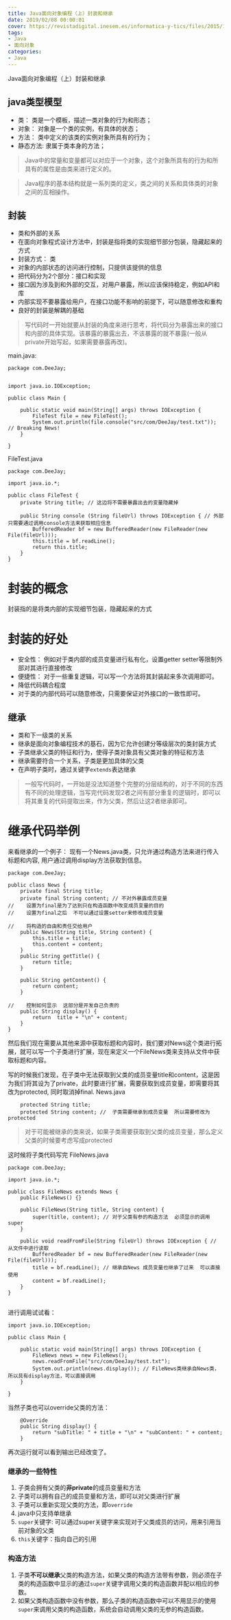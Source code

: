 ```yaml
---
title: Java面向对象编程（上）封装和继承
date: 2019/02/08 00:00:01
cover: https://revistadigital.inesem.es/informatica-y-tics/files/2015/10/inesem-java-1024x768.jpg
tags: 
- Java
- 面向对象
categories: 
- Java
---
```

Java面向对象编程（上）封装和继承
<!--more-->

## java类型模型
- 类： 类是一个模板，描述一类对象的行为和形态；
- 对象： 对象是一个类的实例，有具体的状态；
- 方法： 类中定义的该类的实例对象所具有的行为；
- 静态方法: 隶属于类本身的方法；
>Java中的常量和变量都可以对应于一个对象，这个对象所具有的行为和所具有的属性是由类来进行定义的。

>Java程序的基本结构就是一系列类的定义，类之间的关系和具体类的对象之间的互相操作。

## 封装 
- 类和外部的关系
- 在面向对象程式设计方法中，封装是指将类的实现细节部分包装，隐藏起来的方式
- 封装方式： 类
- 对象的内部状态的访问进行控制，只提供该提供的信息
- 把代码分为2个部分：接口和实现
- 接口因为涉及到和外部的交互，对用户暴露，所以应该保持稳定，例如API和库
- 内部实现不要暴露给用户，在接口功能不影响的前提下，可以随意修改和重构
- 良好的封装是解耦的基础
>写代码时一开始就要从封装的角度来进行思考，将代码分为暴露出来的接口和内部的具体实现。该暴露的暴露出去，不该暴露的就不暴露(一般从private开始写起，如果需要暴露再改)。

main.java:
```
package com.DeeJay;


import java.io.IOException;

public class Main {

    public static void main(String[] args) throws IOException {
        FileTest file = new FileTest();
        System.out.println(file.console("src/com/DeeJay/test.txt")); // Breaking News!
    }

}

```
FileTest.java
```
package com.DeeJay;

import java.io.*;

public class FileTest {
    private String title; // 这边将不需要暴露出去的变量隐藏掉

    public String console (String fileUrl) throws IOException { // 外部只需要通过调用console方法来获取相应信息
        BufferedReader bf = new BufferedReader(new FileReader(new File(fileUrl)));
        this.title = bf.readLine();
        return this.title;
    }
}

```

# 封装的概念
封装指的是将类内部的实现细节包装，隐藏起来的方式
# 封装的好处
- 安全性： 例如对于类内部的成员变量进行私有化，设置getter setter等限制外部对其进行直接修改
- 便捷性： 对于一些重复逻辑，可以写一个方法将其封装起来多次调用即可。
- 降低代码耦合程度
- 对于类的内部代码可以随意修改，只需要保证对外接口的一致性即可。
## 继承 
- 类和下一级类的关系
- 继承是面向对象编程技术的基石，因为它允许创建分等级层次的类封装方式
- 子类继承父类的特征和行为，使得子类对象具有父类对象的特征和方法
- 继承需要符合一个关系，子类是更加具体的父类
- 在声明子类时，通过关键字`extends`表达继承
>一般写代码时，一开始是没法知道整个完整的分层结构的，对于不同的东西有不同的处理逻辑，当写完代码发现2者之间有部分重复的逻辑时，即可以将其重复的代码提取出来，作为父类，然后让这2者继承即可。

# 继承代码举例
来看继承的一个例子： 现有一个News.java类，只允许通过构造方法来进行传入标题和内容, 用户通过调用display方法获取到信息。
```
package com.DeeJay;

public class News {
    private final String title;
    private final String content; // 不对外暴露成员变量
//    设置为final是为了达到只在构造函数中改变成员变量的目的
//    设置为final之后  不可以通过设置setter来修改成员变量

//    将构造的自由和责任交给用户
    public News(String title, String content) {
        this.title = title;
        this.content = content;
    }
    public String getTitle() {
        return title;
    }

    public String getContent() {
        return content;
    }

//    控制如何显示  这部分是开发自己负责的
    public String display() {
        return  title + "\n" + content;
    }
}

```
然后我们现在需要从其他来源中获取标题和内容时，我们要对News这个类进行拓展，就可以写一个子类进行扩展，现在来定义一个FileNews类来支持从文件中获取标题和内容。

写的时候我们发现，在子类中无法获取到父类的成员变量title和content，这是因为我们将其设为了private，此时要进行扩展，需要获取到成员变量，即需要将其改为protected, 同时取消掉final.
News.java
```
    protected String title;
    protected String content; //  子类需要继承到成员变量  所以需要修改为protected 
```
>对于可能被继承的类来说，如果子类需要获取到父类的成员变量，那么定义父类的时候要考虑写成protected

这时候将子类代码写完
FileNews.java
```
package com.DeeJay;

import java.io.*;

public class FileNews extends News {
    public FileNews() {}

    public FileNews(String title, String content) {
        super(title, content); // 对于父类有参的构造方法  必须显示的调用super
    }

    public void readFromFile(String fileUrl) throws IOException { // 从文件中进行读取
        BufferedReader bf = new BufferedReader(new FileReader(new File(fileUrl)));
        title = bf.readLine(); // 继承自News 成员变量也继承了过来  可以直接使用
        content = bf.readLine();
    }
}


```
进行调用试试看：
```
import java.io.IOException;

public class Main {

    public static void main(String[] args) throws IOException {
        FileNews news = new FileNews();
        news.readFromFile("src/com/DeeJay/test.txt");
        System.out.println(news.display()); // FileNews类继承自News类，所以具有display方法，可以直接调用
    }

}
```
当然子类也可以override父类的方法：
```
    @Override
    public String display() {
        return "subTitle: " + title + "\n" + "subContent: " + content;
    }
```
再次运行就可以看到输出已经改变了。
### 继承的一些特性
1. 子类会拥有父类的**非private**的成员变量和方法
2. 子类可以拥有自己的成员变量和方法，即可以对父类进行扩展
3. 子类可以重新实现父类的方法，即`override`
4. java中只支持单继承
5. `super`关键字:  可以通过super关键字来实现对于父类成员的访问，用来引用当前对象的父类
6. `this`关键字：指向自己的引用

### 构造方法
1. 子类**不可以继承**父类的构造方法，如果父类的构造方法带有参数，则必须在子类的构造函数中显示的通过`super`关键字调用父类的构造函数并配以相应的参数。
2. 如果父类构造函数中没有参数，那么子类的构造函数中可以不用显示的使用`super`来调用父类的构造函数，系统会自动调用父类的无参的构造函数。
